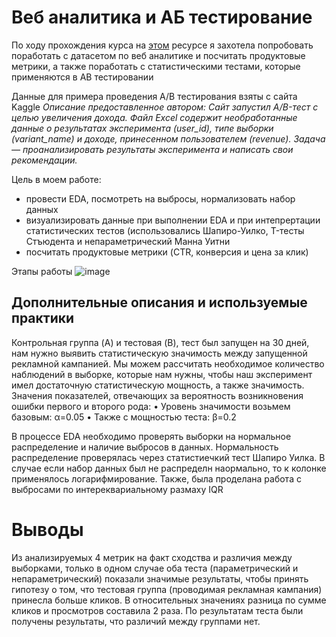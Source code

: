 # Веб аналитика и АБ тестирование

По ходу прохождения курса на [этом](https://www.dynamicyield.com/course/testing-and-optimization/) ресурсе я захотела попробовать поработать с датасетом по веб аналитике и посчитать продуктовые метрики, а также поработать с статистическими тестами,  которые применяются в AB тестировании

Данные для примера проведения A/B тестирования взяты с сайта Kaggle
*Описание предоставленное автором:
Сайт запустил A/B-тест с целью увеличения дохода. Файл Excel содержит необработанные данные о результатах эксперимента (user_id), типе выборки (variant_name) и доходе, принесенном пользователем (revenue). Задача — проанализировать результаты эксперимента и написать свои рекомендации.*

Цель в моем работе: 
* провести EDA, посмотреть на выбросы, нормализовать набор данных
* визуализировать данные при выполнении EDA и при интепрертации статистических тестов (использовались Шапиро-Уилко, T-тесты Стъюдента и непараметрический Манна Уитни
* посчитать продуктовые метрики (CTR, конверсия и цена за клик)

Этапы работы
  ![image](https://github.com/user-attachments/assets/605ae529-6baf-49ec-b2df-e0668287aac4)


## Дополнительные описания и используемые практики
  Контрольная группа (A) и тестовая (B), тест был запущен на 30 дней, нам нужно выявить статистическую значимость между запущенной рекламной кампанией. Мы можем рассчитать необходимое количество наблюдений в выборке, которые нам нужны, чтобы наш эксперимент имел достаточную статистическую мощность, а также значимость.
Значения показателей, отвечающих за вероятность возникновения ошибки первого и второго рода:
•	Уровень значимости возьмем базовым: α=0.05
•	Также с мощностью теста: β=0.2

В процессе EDA необходимо проверять выборки на нормальное распределение и наличие выбросов в данных. 
Нормальность распределение проверялась через статистиечкий тест Шапиро Уилка. В случае если набор данных был не распределн наормально, то к колонке применялось логарифмирование. 
Также, была проделана работа с выбросами по интереквариальному размаху IQR


# Выводы

Из анализируемых 4 метрик на факт сходства и различия между выборками, только в одном случае оба теста (параметрический и непараметрический) показали значимые результаты, чтобы принять гипотезу о том, что тестовая группа (проводимая рекламная кампания) принесла больше кликов. В относительных значениях разница по сумме кликов и просмотров составила 2 раза. По результатам теста были получены результаты, что различий между группами нет. 

